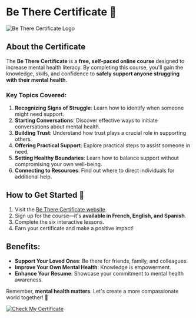 # Be There Certificate 🌟

![Be There Certificate Logo](file:///mnt/data/image.png)

## About the Certificate

The **Be There Certificate** is a **free, self-paced online course** designed to increase mental health literacy. By completing this course, you'll gain the knowledge, skills, and confidence to **safely support anyone struggling with their mental health**.

### Key Topics Covered:

1. **Recognizing Signs of Struggle**: Learn how to identify when someone might need support.
2. **Starting Conversations**: Discover effective ways to initiate conversations about mental health.
3. **Building Trust**: Understand how trust plays a crucial role in supporting others.
4. **Offering Practical Support**: Explore practical steps to assist someone in need.
5. **Setting Healthy Boundaries**: Learn how to balance support without compromising your own well-being.
6. **Connecting to Resources**: Find out where to direct individuals for additional help.

## How to Get Started 🚀

1. Visit the [Be There Certificate website](https://www.betherecertificate.org/).
2. Sign up for the course—it's **available in French, English, and Spanish**.
3. Complete the six interactive lessons.
4. Earn your certificate and make a positive impact!

## Benefits:

- **Support Your Loved Ones**: Be there for friends, family, and colleagues.
- **Improve Your Own Mental Health**: Knowledge is empowerment.
- **Enhance Your Resume**: Showcase your commitment to mental health awareness.

Remember, **mental health matters**. Let's create a more compassionate world together! 🌈

[![Check My Certificate](https://i.imgur.com/your_certificate_button.png)](https://drive.google.com/file/d/1k8V4oQy1qWAheREdfyrwZK7nMhSLFKeQ/view?usp=drive_link)
